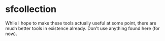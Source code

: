 # sfcollection

While I hope to make these tools actually useful at some point, there are much
better tools in existence already. Don't use anything found here (for now).
